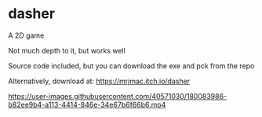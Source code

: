 # dasher

A 2D game

Not much depth to it, but works well

Source code included, but you can download the exe and pck from the repo

Alternatively, download at: https://mrjmac.itch.io/dasher

https://user-images.githubusercontent.com/40571030/180083986-b82ee9b4-a113-4414-846e-34e67b6f66b6.mp4

